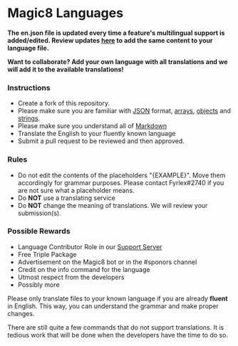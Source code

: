# Magic8 Languages

**The en.json file is updated every time a feature's multilingual support is added/edited. Review updates [here](https://github.com/OfficialMagic8/Languages/commits/master/languages/en.json) to add the same content to your language file.**

**Want to collaborate? Add your own language with all translations and we will add it to the available translations!**

### Instructions
- Create a fork of this repository.
- Please make sure you are familiar with [JSON](https://developer.mozilla.org/en-US/docs/Learn/JavaScript/Objects/JSON) format, [arrays](https://developer.mozilla.org/en-US/docs/Web/JavaScript/Reference/Global_Objects/Array), [objects](https://developer.mozilla.org/en-US/docs/Web/JavaScript/Guide/Working_with_Objects) and [strings](https://developer.mozilla.org/en-US/docs/Web/JavaScript/Reference/Global_Objects/String).
- Please make sure you understand all of [Markdown](https://support.discord.com/hc/en-us/articles/210298617-Markdown-Text-101-Chat-Formatting-Bold-Italic-Underline-)
- Translate the English to your fluently known language
- Submit a pull request to be reviewed and then approved.

### Rules
- Do not edit the contents of the placeholders "{EXAMPLE}". Move them accordingly for grammar purposes. Please contact Fyrlex#2740 if you are not sure what a placeholder means.
- Do **NOT** use a translating service
- Do **NOT** change the meaning of translations. We will review your submission(s).

### Possible Rewards
- Language Contributor Role in our [Support Server](https://discord.gg/bUUggyCjvp)
- Free Triple Package
- Advertisement on the Magic8 bot or in the #sponors channel
- Credit on the info command for the language
- Utmost respect from the developers
- Possibly more

Please only translate files to your known language if you are already **fluent** in English. This way, you can understand the grammar and make proper changes.

There are still quite a few commands that do not support translations. It is tedious work that will be done when the developers have the time to do so.
